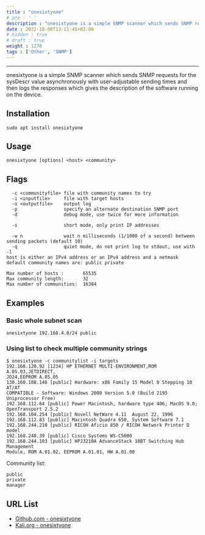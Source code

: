 ```yaml
---
title : "onesixtyone"
# pre : ' '
description : "onesixtyone is a simple SNMP scanner which sends SNMP requests for the sysDescr value asynchronously with user-adjustable sending times and then logs the responses which gives the description of the software running on the device."
date : 2022-10-08T13:11:45+02:00
# hidden : true
# draft : true
weight : 1270
tags : ['Other', 'SNMP']
---
```


---

onesixtyone is a simple SNMP scanner which sends SNMP requests for the sysDescr value asynchronously with user-adjustable sending times and then logs the responses which gives the description of the software running on the device.

## Installation

```plain
sudo apt install onesixtyone
```

## Usage

```plain
onesixtyone [options] <host> <community>
```

## Flags

```plain
  -c <communityfile> file with community names to try
  -i <inputfile>     file with target hosts
  -o <outputfile>    output log
  -p                 specify an alternate destination SNMP port
  -d                 debug mode, use twice for more information

  -s                 short mode, only print IP addresses

  -w n               wait n milliseconds (1/1000 of a second) between sending packets (default 10)
  -q                 quiet mode, do not print log to stdout, use with -l
host is either an IPv4 address or an IPv4 address and a netmask
default community names are: public private

Max number of hosts :       65535
Max community length:       32
Max number of communities:  16384
```

## Examples

### Basic whole subnet scan

```plain
onesixtyone 192.168.4.0/24 public
```

### Using list to check multiple community strings

```plain
$ onesixtyone -c communitylist -i targets
192.168.120.92 [1234] HP ETHERNET MULTI-ENVIRONMENT,ROM A.05.03,JETDIRECT,
JD24,EEPROM A.05.05
130.160.108.146 [public] Hardware: x86 Family 15 Model 0 Stepping 10 AT/AT
COMPATIBLE - Software: Windows 2000 Version 5.0 (Build 2195 Uniprocessor Free)
192.168.112.64 [public] Power Macintosh, hardware type 406; MacOS 9.0;
OpenTransport 2.5.2
192.168.104.254 [public] Novell NetWare 4.11  August 22, 1996
192.168.112.83 [public] Macintosh Quadra 650, System Software 7.1
192.168.244.210 [public] RICOH Aficio 850 / RICOH Network Printer D model
192.168.240.39 [public] Cisco Systems WS-C5000
192.168.244.103 [public] HPJ3210A AdvanceStack 10BT Switching Hub Management
Module, ROM A.01.02, EEPROM A.01.01, HW A.01.00
```

Community list:

```plain
public
private
manager
```

## URL List

- [Github.com - onesixtyone](https://github.com/trailofbits/onesixtyone)
- [Kali.org - onesixtyone](https://www.kali.org/tools/onesixtyone/)
